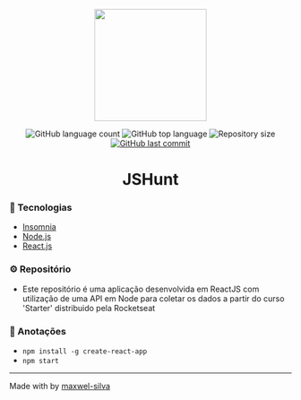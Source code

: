 <p align="center">
  <img height="200" src="https://user-images.githubusercontent.com/51726945/69503850-c6ea1b00-0efc-11ea-9daa-14295537d9ee.png">
</p>

<p align="center">
  <img alt="GitHub language count" src="https://img.shields.io/github/languages/count/maxwel-silva/node-rest-api">
  <img alt="GitHub top language" src="https://img.shields.io/github/languages/top/maxwel-silva/node-rest-api">
  <img alt="Repository size" src="https://img.shields.io/github/repo-size/maxwel-silva/node-rest-api">
  <a href="https://github.com/maxwel-silva/node-rest-api/commits/master">
  <img alt="GitHub last commit" src="https://img.shields.io/github/last-commit/maxwel-silva/node-rest-api">
  </a>
  </p>

<h1 align="center">JSHunt</h1>

### :rocket: Tecnologias
  
-  [Insomnia](https://insomnia.rest/)
-  [Node.js](https://nodejs.org/en/)
-  [React.js](https://reactjs.org/)

### :gear: Repositório
  - Este repositório é uma aplicação desenvolvida em ReactJS com utilização de uma API em Node para coletar os dados a partir do curso 'Starter' distribuido pela Rocketseat

### :book: Anotações
 - ```npm install -g create-react-app```
 - ```npm start```

 ---

Made with by [maxwel-silva](https://github.com/maxwel-silva)
